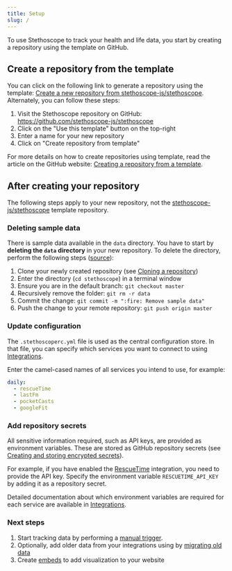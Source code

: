 ```yaml
---
title: Setup
slug: /
---
```


To use Stethoscope to track your health and life data, you start by creating a repository using the template on GitHub.

## Create a repository from the template

You can click on the following link to generate a repository using the template: [Create a new repository from stethoscope-js/stethoscope](https://github.com/stethoscope-js/stethoscope/generate). Alternately, you can follow these steps:

1. Visit the Stethoscope repository on GitHub: https://github.com/stethoscope-js/stethoscope
2. Click on the "Use this template" button on the top-right
3. Enter a name for your new repository
4. Click on "Create repository from template"

For more details on how to create repositories using template, read the article on the GitHub website: [Creating a repository from a template](https://docs.github.com/en/github/creating-cloning-and-archiving-repositories/creating-a-repository-from-a-template).

## After creating your repository

The following steps apply to your new repository, not the [stethoscope-js/stethoscope](https://github.com/stethoscope-js/stethoscope) template repository.

### Deleting sample data

There is sample data available in the `data` directory. You have to start by **deleting the `data` directory** in your new repository. To delete the directory, perform the following steps ([source](https://github.community/t/how-to-delete-multiples-files-in-github/702/3)):

1. Clone your newly created repository (see [Cloning a repository](https://docs.github.com/en/github/creating-cloning-and-archiving-repositories/cloning-a-repository))
2. Enter the directory (`cd stethoscope`) in a terminal window
3. Ensure you are in the default branch: `git checkout master`
4. Recursively remove the folder: `git rm -r data`
5. Commit the change: `git commit -m ":fire: Remove sample data"`
6. Push the change to your remote repository: `git push origin master`

### Update configuration

The `.stethoscoperc.yml` file is used as the central configuration store. In that file, you can specify which services you want to connect to using [Integrations](/docs/integrations).

Enter the camel-cased names of all services you intend to use, for example:

```yaml
daily:
  - rescueTime
  - lastFm
  - pocketCasts
  - googleFit
```

### Add repository secrets

All sensitive information required, such as API keys, are provided as environment variables. These are stored as GitHub repository secrets (see [Creating and storing encrypted secrets](https://docs.github.com/en/actions/configuring-and-managing-workflows/creating-and-storing-encrypted-secrets)).

For example, if you have enabled the [RescueTime](/docs/integrations/rescuetime) integration, you need to provide the API key. Specify the environment variable `RESCUETIME_API_KEY` by adding it as a repository secret.

Detailed documentation about which environment variables are required for each service are available in [Integrations](/docs/integrations).

### Next steps

1. Start tracking data by performing a [manual trigger](./manual-triggers).
1. Optionally, add older data from your integrations using by [migrating old data](./migrating-old-data)
1. Create [embeds](/docs/embed) to add visualization to your website
